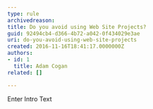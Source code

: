 ```yaml
---
type: rule
archivedreason: 
title: Do you avoid using Web Site Projects?
guid: 92494cb4-d366-4b72-a042-0f434029e3ae
uri: do-you-avoid-using-web-site-projects
created: 2016-11-16T18:41:17.0000000Z
authors:
- id: 1
  title: Adam Cogan
related: []

---
```



Enter Intro Text
<br><excerpt class='endintro'></excerpt><br>



